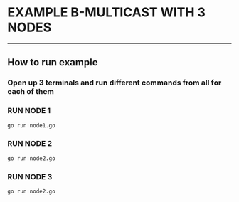 # EXAMPLE B-MULTICAST WITH 3 NODES

---
## How to run example
### Open up 3 terminals and run different commands  from all for each of them
### RUN NODE 1
```bash
go run node1.go 
```
### RUN NODE 2
```bash
go run node2.go 
```
### RUN NODE 3
```bash
go run node2.go 
```

